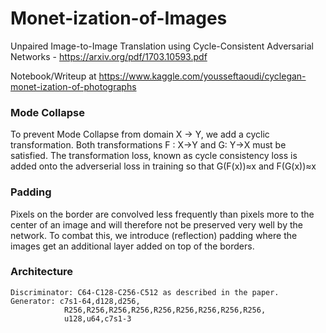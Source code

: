 # Monet-ization-of-Images
 


Unpaired Image-to-Image Translation using Cycle-Consistent Adversarial Networks - https://arxiv.org/pdf/1703.10593.pdf

Notebook/Writeup at https://www.kaggle.com/yousseftaoudi/cyclegan-monet-ization-of-photographs


### Mode Collapse

To prevent Mode Collapse from domain X -> Y, we add a cyclic transformation. Both transformations F : X->Y and G: Y->X must be satisfied.
The transformation loss, known as cycle consistency loss is added onto the adverserial loss in training so that G(F(x))≈x and F(G(x))≈x

### Padding

Pixels on the border are convolved less frequently than pixels more to the center of an image and will therefore not be preserved very well by the network. To combat this, we introduce (reflection) padding where the images get an additional layer added on top of the borders.

### Architecture

    Discriminator: C64-C128-C256-C512 as described in the paper.
    Generator: c7s1-64,d128,d256,
                R256,R256,R256,R256,R256,R256,R256,R256,R256,
                u128,u64,c7s1-3
